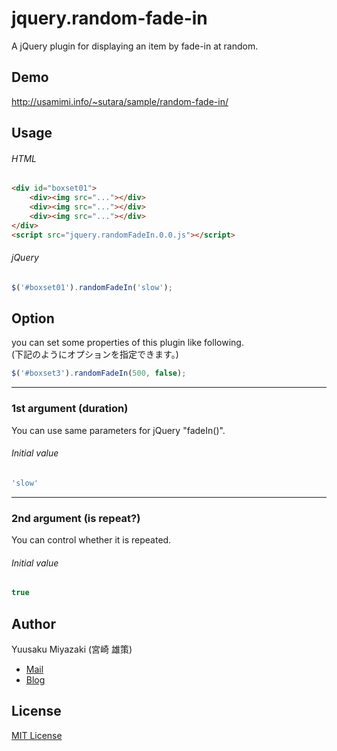# jquery.random-fade-in
A jQuery plugin for displaying an item by fade-in at random.

## Demo
http://usamimi.info/~sutara/sample/random-fade-in/

## Usage
###### HTML
``` html
<div id="boxset01">
	<div><img src="..."></div>
	<div><img src="..."></div>
	<div><img src="..."></div>
</div>
<script src="jquery.randomFadeIn.0.0.js"></script>
```

###### jQuery
``` javascript
$('#boxset01').randomFadeIn('slow');
```

## Option
you can set some properties of this plugin like following.  
(下記のようにオプションを指定できます。)

``` javascript
$('#boxset3').randomFadeIn(500, false);
```

- - -
### 1st argument (duration)
You can use same parameters for jQuery "fadeIn()".
###### Initial value
``` javascript
'slow'
```

- - -
### 2nd argument (is repeat?)
You can control whether it is repeated.

###### Initial value
``` javascript
true
```

## Author
Yuusaku Miyazaki (宮崎 雄策)

* [Mail](toumin.m7@gmail.com)
* [Blog](http://d.hatena.ne.jp/sutara_lumpur/20120421/1335009088)

## License
[MIT License](http://www.opensource.org/licenses/mit-license.php)